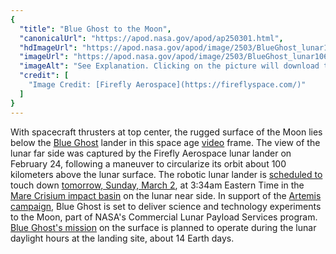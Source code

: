 ```yaml
---
{
  "title": "Blue Ghost to the Moon",
  "canonicalUrl": "https://apod.nasa.gov/apod/ap250301.html",
  "hdImageUrl": "https://apod.nasa.gov/apod/image/2503/BlueGhost_lunar1067.jpg",
  "imageUrl": "https://apod.nasa.gov/apod/image/2503/BlueGhost_lunar1067.jpg",
  "imageAlt": "See Explanation. Clicking on the picture will download the highest resolution version available.",
  "credit": [
    "Image Credit: [Firefly Aerospace](https://fireflyspace.com/)"
  ]
}
---
```


With spacecraft thrusters at top center, the rugged surface of the Moon lies below the [Blue Ghost](https://fireflyspace.com/blue-ghost/) lander in this space age [video](https://www.youtube.com/@FireflySpace/videos) frame. The view of the lunar far side was captured by the Firefly Aerospace lunar lander on February 24, following a maneuver to circularize its orbit about 100 kilometers above the lunar surface. The robotic lunar lander is [scheduled to](https://blogs.nasa.gov/artemis/) touch down [tomorrow, Sunday, March 2](https://www.youtube.com/@FireflySpace/streams), at 3:34am Eastern Time in the [Mare Crisium impact basin](https://www.lroc.asu.edu/images/1400) on the lunar near side. In support of the [Artemis campaign](https://www.nasa.gov/blogs/artemis/), Blue Ghost is set to deliver science and technology experiments to the Moon, part of NASA's Commercial Lunar Payload Services program. [Blue Ghost's mission](https://fireflyspace.com/news/blue-ghost-mission-1-live-updates/) on the surface is planned to operate during the lunar daylight hours at the landing site, about 14 Earth days.
